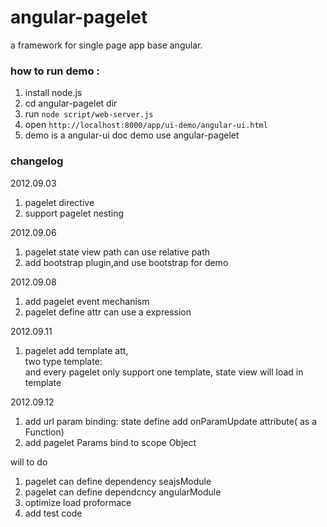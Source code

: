 angular-pagelet
===============

a framework  for single page app base angular.

### how to run demo :

1. install node.js
2. cd angular-pagelet dir
3. run <code>node script/web-server.js</code>
4. open <code>http://localhost:8000/app/ui-demo/angular-ui.html</code>
5. demo is a angular-ui doc demo use angular-pagelet

### changelog
2012.09.03  

1. pagelet directive
2. support pagelet nesting

2012.09.06   

1. pagelet state view path can use relative path
2. add bootstrap plugin,and use bootstrap for demo

2012.09.08   

1. add pagelet event mechanism 
2. pagelet define attr can use a expression 

2012.09.11  

1. pagelet add template att,   
 two type template:<div class="pagelet-template"></div> and <pagelet-template></pagelet-template>
 every pagelet only support one template, state view will load in template

 2012.09.12
 1. add url param binding: state define add onParamUpdate attribute( as a Function)
 2. add pagelet Params bind to scope Object 

 will to do
 1. pagelet can define dependency seajsModule
 2. pagelet can define dependcncy angularModule
 3. optimize load proformace
 4. add test code